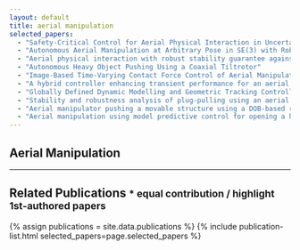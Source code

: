 ```yaml
---
layout: default
title: aerial manipulation
selected_papers:
  - "Safety-Critical Control for Aerial Physical Interaction in Uncertain Environment"
  - "Autonomous Aerial Manipulation at Arbitrary Pose in SE(3) with Robust Control and Whole-body Planning"
  - "Aerial physical interaction with robust stability guarantee against sudden collision and contact‑loss"
  - "Autonomous Heavy Object Pushing Using a Coaxial Tiltrotor"
  - "Image‑Based Time‑Varying Contact Force Control of Aerial Manipulator using Robust Impedance Filter"
  - "A hybrid controller enhancing transient performance for an aerial manipulator extracting a wedged object"
  - "Globally Defined Dynamic Modelling and Geometric Tracking Controller Design for Aerial Manipulator"
  - "Stability and robustness analysis of plug-pulling using an aerial manipulator"
  - "Aerial manipulator pushing a movable structure using a DOB-based robust controller"
  - "Aerial manipulation using model predictive control for opening a hinged door"
---
```


## Aerial Manipulation

<!-- INTRO -->

---

## Related Publications <small>* equal contribution / highlight 1st-authored papers </small>
{% assign publications = site.data.publications %}
{% include publication-list.html selected_papers=page.selected_papers %}